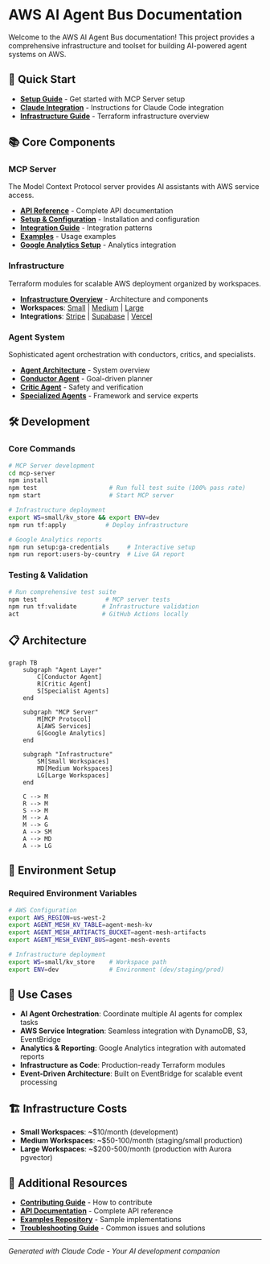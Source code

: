 # AWS AI Agent Bus Documentation

Welcome to the AWS AI Agent Bus documentation! This project provides a comprehensive infrastructure and toolset for building AI-powered agent systems on AWS.

## 🚀 Quick Start

- [**Setup Guide**](mcp-server/setup.md) - Get started with MCP Server setup
- [**Claude Integration**](CLAUDE.md) - Instructions for Claude Code integration
- [**Infrastructure Guide**](infra/README.md) - Terraform infrastructure overview

## 📚 Core Components

### MCP Server
The Model Context Protocol server provides AI assistants with AWS service access.

- [**API Reference**](mcp-server/api.md) - Complete API documentation
- [**Setup & Configuration**](mcp-server/setup.md) - Installation and configuration
- [**Integration Guide**](mcp-server/integration.md) - Integration patterns
- [**Examples**](mcp-server/examples.md) - Usage examples
- [**Google Analytics Setup**](mcp-server/google-analytics-setup.md) - Analytics integration

### Infrastructure 
Terraform modules for scalable AWS deployment organized by workspaces.

- [**Infrastructure Overview**](infra/) - Architecture and components
- **Workspaces**: [Small](infra/small/) | [Medium](infra/medium/) | [Large](infra/large/)
- **Integrations**: [Stripe](infra/integrations/stripe/) | [Supabase](infra/integrations/supabase/) | [Vercel](infra/integrations/vercel/)

### Agent System
Sophisticated agent orchestration with conductors, critics, and specialists.

- [**Agent Architecture**](agents/) - System overview
- [**Conductor Agent**](agents/conductor.md) - Goal-driven planner
- [**Critic Agent**](agents/critic.md) - Safety and verification
- [**Specialized Agents**](agents/specialized/) - Framework and service experts

## 🛠️ Development

### Core Commands

```bash
# MCP Server development
cd mcp-server
npm install
npm test                    # Run full test suite (100% pass rate)
npm start                   # Start MCP server

# Infrastructure deployment  
export WS=small/kv_store && export ENV=dev
npm run tf:apply           # Deploy infrastructure

# Google Analytics reports
npm run setup:ga-credentials     # Interactive setup
npm run report:users-by-country  # Live GA report
```

### Testing & Validation

```bash
# Run comprehensive test suite
npm test                   # MCP server tests
npm run tf:validate       # Infrastructure validation
act                       # GitHub Actions locally
```

## 📋 Architecture

```mermaid
graph TB
    subgraph "Agent Layer"
        C[Conductor Agent]
        R[Critic Agent] 
        S[Specialist Agents]
    end
    
    subgraph "MCP Server"
        M[MCP Protocol]
        A[AWS Services]
        G[Google Analytics]
    end
    
    subgraph "Infrastructure"
        SM[Small Workspaces]
        MD[Medium Workspaces]
        LG[Large Workspaces]
    end
    
    C --> M
    R --> M
    S --> M
    M --> A
    M --> G
    A --> SM
    A --> MD
    A --> LG
```

## 🔧 Environment Setup

### Required Environment Variables

```bash
# AWS Configuration  
export AWS_REGION=us-west-2
export AGENT_MESH_KV_TABLE=agent-mesh-kv
export AGENT_MESH_ARTIFACTS_BUCKET=agent-mesh-artifacts
export AGENT_MESH_EVENT_BUS=agent-mesh-events

# Infrastructure deployment
export WS=small/kv_store    # Workspace path
export ENV=dev              # Environment (dev/staging/prod)
```

## 🎯 Use Cases

- **AI Agent Orchestration**: Coordinate multiple AI agents for complex tasks
- **AWS Service Integration**: Seamless integration with DynamoDB, S3, EventBridge
- **Analytics & Reporting**: Google Analytics integration with automated reports
- **Infrastructure as Code**: Production-ready Terraform modules
- **Event-Driven Architecture**: Built on EventBridge for scalable event processing

## 🏗️ Infrastructure Costs

- **Small Workspaces**: ~$10/month (development)
- **Medium Workspaces**: ~$50-100/month (staging/small production)  
- **Large Workspaces**: ~$200-500/month (production with Aurora pgvector)

## 📖 Additional Resources

- [**Contributing Guide**](CONTRIBUTING.md) - How to contribute
- [**API Documentation**](api/) - Complete API reference
- [**Examples Repository**](examples/) - Sample implementations
- [**Troubleshooting Guide**](troubleshooting.md) - Common issues and solutions

---

*Generated with Claude Code - Your AI development companion*